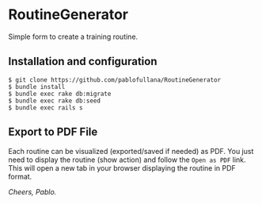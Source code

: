 RoutineGenerator
===============

Simple form to create a training routine.

Installation and configuration
------------------------------

    $ git clone https://github.com/pablofullana/RoutineGenerator
    $ bundle install
    $ bundle exec rake db:migrate
    $ bundle exec rake db:seed
    $ bundle exec rails s
    

Export to PDF File
------------------

Each routine can be visualized (exported/saved if needed) as PDF. You just need to display the routine (show action) and follow the `Open as PDF` link. This will open a new tab in your browser displaying the routine in PDF format.
 
 
*Cheers,*
 *Pablo.*
